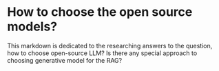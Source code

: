 # How to choose the open source models?

This markdown is dedicated to the researching answers to the question, how to choose open-source LLM? Is there any special approach to choosing generative model for the RAG?



